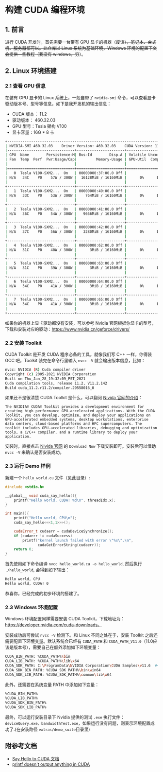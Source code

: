 # 构建 CUDA 编程环境

## 1. 前言

进行 CUDA 开发时，首先需要一台带有 GPU 显卡的机器（废话~~），笔记本、台式机、服务器都可以。此仓库以 Linux 系统为基础环境，Windows 环境的配置下文会提供一些教程（我没有 windows，穷~~）。


## 2. Linux 环境搭建

### 2.1 查看 GPU 信息

在装有 GPU 显卡的 Linux 系统上，一般自带了 `nvidia-smi` 命令，可以查看显卡驱动版本号、型号等信息，如下是我开发机的输出信息：

+ CUDA 版本： 11.2
+ 驱动版本： 460.32.03
+ GPU 型号：Tesla 架构 V100
+ 显卡容量：16G * 8 卡


```bash
+-----------------------------------------------------------------------------+
| NVIDIA-SMI 460.32.03    Driver Version: 460.32.03    CUDA Version: 11.2     |
|-------------------------------+----------------------+----------------------+
| GPU  Name        Persistence-M| Bus-Id        Disp.A | Volatile Uncorr. ECC |
| Fan  Temp  Perf  Pwr:Usage/Cap|         Memory-Usage | GPU-Util  Compute M. |
|                               |                      |               MIG M. |
|===============================+======================+======================|
|   0  Tesla V100-SXM2...  On   | 00000000:3F:00.0 Off |                    0 |
| N/A   34C    P0    57W / 300W |  16128MiB / 16160MiB |      0%      Default |
|                               |                      |                  N/A |
+-------------------------------+----------------------+----------------------+
|   1  Tesla V100-SXM2...  On   | 00000000:40:00.0 Off |                    0 |
| N/A   33C    P0    53W / 300W |    764MiB / 16160MiB |      0%      Default |
|                               |                      |                  N/A |
+-------------------------------+----------------------+----------------------+
|   2  Tesla V100-SXM2...  On   | 00000000:41:00.0 Off |                    0 |
| N/A   36C    P0    54W / 300W |   9666MiB / 16160MiB |      0%      Default |
|                               |                      |                  N/A |
+-------------------------------+----------------------+----------------------+
|   3  Tesla V100-SXM2...  On   | 00000000:42:00.0 Off |                    0 |
| N/A   37C    P0    56W / 300W |   3280MiB / 16160MiB |      0%      Default |
|                               |                      |                  N/A |
+-------------------------------+----------------------+----------------------+
|   4  Tesla V100-SXM2...  On   | 00000000:62:00.0 Off |                    0 |
| N/A   31C    P0    40W / 300W |      3MiB / 16160MiB |      0%      Default |
|                               |                      |                  N/A |
+-------------------------------+----------------------+----------------------+
|   5  Tesla V100-SXM2...  On   | 00000000:63:00.0 Off |                    0 |
| N/A   31C    P0    39W / 300W |      3MiB / 16160MiB |      0%      Default |
|                               |                      |                  N/A |
+-------------------------------+----------------------+----------------------+
|   6  Tesla V100-SXM2...  On   | 00000000:64:00.0 Off |                    0 |
| N/A   34C    P0    41W / 300W |      3MiB / 16160MiB |      0%      Default |
|                               |                      |                  N/A |
+-------------------------------+----------------------+----------------------+
|   7  Tesla V100-SXM2...  On   | 00000000:65:00.0 Off |                    0 |
| N/A   34C    P0    41W / 300W |      3MiB / 16160MiB |      0%      Default |
|                               |                      |                  N/A |
+-------------------------------+----------------------+----------------------+
```

如果你的机器上显卡驱动都没有安装，可以参考 Nvidia 官网根据你显卡的型号，下载和安装对应的驱动：https://www.nvidia.cn/geforce/drivers/

### 2.2 安装 Toolkit

CUDA Toolkit 是开发 CUDA 程序必备的工具。就像我们写 C++ 一样，你得装 GCC 吧，Toolkit 装完在命令行里输入 `nvcc -V` 就会输出版本信息，比如：

```bash
nvcc: NVIDIA (R) Cuda compiler driver
Copyright (c) 2005-2021 NVIDIA Corporation
Built on Thu_Jan_28_19:32:09_PST_2021
Cuda compilation tools, release 11.2, V11.2.142
Build cuda_11.2.r11.2/compiler.29558016_0
```

如果还不是很清楚 CUDA Toolkit 是什么，可以翻阅 [Nivida 官网的介绍](https://developer.nvidia.com/cuda-toolkit)：
```
The NVIDIA® CUDA® Toolkit provides a development environment for creating high performance GPU-accelerated applications. With the CUDA Toolkit, you can develop, optimize, and deploy your applications on GPU-accelerated embedded systems, desktop workstations, enterprise data centers, cloud-based platforms and HPC supercomputers. The toolkit includes GPU-accelerated libraries, debugging and optimization tools, a C/C++ compiler, and a runtime library to deploy your application.
```

安装时，直接点击 [Nivida 官网](https://developer.nvidia.com/cuda-toolkit) 的 `Download Now` 下载安装即可。安装后可以借助 `nvcc -V` 来确认是否安装成功。


### 2.3 运行 Demo 样例

新建一个 `hello_world.cu` 文件（见此目录）:
```cpp
#include <stdio.h>

__global__ void cuda_say_hello(){
    printf("Hello world, CUDA! %d\n", threadIdx.x);
}

int main(){
    printf("Hello world, CPU\n");
    cuda_say_hello<<<1,1>>>();

    cudaError_t cudaerr = cudaDeviceSynchronize();
    if (cudaerr != cudaSuccess)
        printf("kernel launch failed with error \"%s\".\n",
               cudaGetErrorString(cudaerr));
    return 0;
}
```

首先使用如下命令编译 `nvcc hello_world.cu -o hello_world`, 然后执行 `./hello_world`, 会得到如下输出：

```bash
Hello world, CPU
Hello world, CUDA! 0
```

恭喜你，已经完成的初步环境的搭建了。


### 2.3 Windows 环境配置

Windows 环境配置同样需要安装 CUDA Toolkit，下载地址为：https://developer.nvidia.com/cuda-downloads。

安装成功后可尝试 `nvcc -V` 检测下。和 Linux 不同之处在于，安装 Toolkit 之后还需要配置下环境变量。默认系统会已经有 `CUDA_PATH` 和 `CUDA_PATH_V11.0`（11.0应该是版本号），需要自己在额外添加如下环境变量：

```bash
CUDA_BIN_PATH: %CUDA_PATH%\bin
CUDA_LIB_PATH: %CUDA_PATH%\lib\x64
CUDA_SDK_PATH: C:\ProgramData\NVIDIA Corporation\CUDA Samples\v11.6  #<---- 注意版本号可能不一样
CUDA_SDK_BIN_PATH: %CUDA_SDK_PATH%\bin\win64
CUDA_SDK_LIB_PATH: %CUDA_SDK_PATH%\common\lib\x64
```

此外，还需要在系统变量 PATH 中添加如下变量：

```bash
%CUDA_BIN_PATH%
%CUDA_LIB_PATH%
%CUDA_SDK_BIN_PATH%
%CUDA_SDK_LIB_PATH%
```

最终，可以运行安装目录下 Nvidia 提供的测试 `.exe` 执行文件：`deviceQuery.exe、bandwidthTest.exe`，如果运行没有问题，则表示环境配置成功了.(在安装路径 `extras/demo_suite`目录里)



## 附参考文档

+ [Say Hello to CUDA 文档](https://cuda-tutorial.readthedocs.io/en/latest/tutorials/tutorial01/)
+ [printf doesn't output anything in CUDA](https://stackoverflow.com/questions/13320321/printf-in-my-cuda-kernel-doesnt-result-produce-any-output)